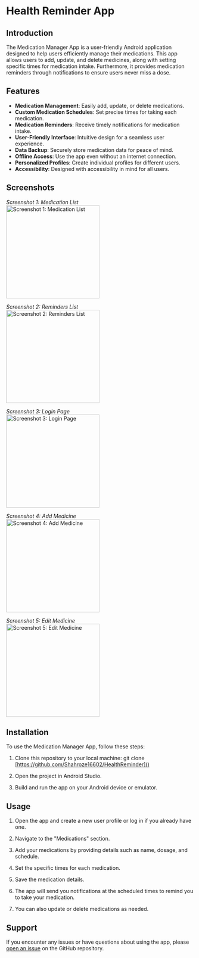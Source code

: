 # Health Reminder App

## Introduction

The Medication Manager App is a user-friendly Android application designed to help users efficiently manage their medications. This app allows users to add, update, and delete medicines, along with setting specific times for medication intake. Furthermore, it provides medication reminders through notifications to ensure users never miss a dose.

## Features

- **Medication Management**: Easily add, update, or delete medications.
- **Custom Medication Schedules**: Set precise times for taking each medication.
- **Medication Reminders**: Receive timely notifications for medication intake.
- **User-Friendly Interface**: Intuitive design for a seamless user experience.
- **Data Backup**: Securely store medication data for peace of mind.
- **Offline Access**: Use the app even without an internet connection.
- **Personalized Profiles**: Create individual profiles for different users.
- **Accessibility**: Designed with accessibility in mind for all users.

## Screenshots

*Screenshot 1: Medication List*<br>
<img src="screenshots/reminders_page.jpg" alt="Screenshot 1: Medication List" width="250"/>

*Screenshot 2: Reminders List*<br>
<img src="screenshots/today_page.jpg" alt="Screenshot 2: Reminders List" width="250"/>

*Screenshot 3: Login Page*<br>
<img src="screenshots/login_page.jpg" alt="Screenshot 3: Login Page" width="250"/>

*Screenshot 4: Add Medicine*<br>
<img src="screenshots/add_reminders.jpg" alt="Screenshot 4: Add Medicine" width="250"/>

*Screenshot 5: Edit Medicine*<br>
<img src="screenshots/edit_reminders.jpg" alt="Screenshot 5: Edit Medicine" width="250"/>

## Installation

To use the Medication Manager App, follow these steps:

1. Clone this repository to your local machine: git clone [https://github.com/Shahroze16602/HealthReminder]()

2. Open the project in Android Studio.

3. Build and run the app on your Android device or emulator.

## Usage

1. Open the app and create a new user profile or log in if you already have one.

2. Navigate to the "Medications" section.

3. Add your medications by providing details such as name, dosage, and schedule.

4. Set the specific times for each medication.

5. Save the medication details.

6. The app will send you notifications at the scheduled times to remind you to take your medication.

7. You can also update or delete medications as needed.

## Support

If you encounter any issues or have questions about using the app, please [open an issue](https://github.com/Shahroze16602/HealthReminder/issues) on the GitHub repository.
